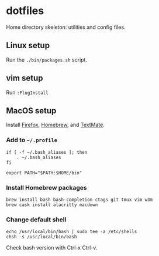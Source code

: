 # dotfiles
Home directory skeleton: utilities and config files.

## Linux setup
Run the `./bin/packages.sh` script.

## vim setup
Run `:PlugInstall`

## MacOS setup
Install
[Firefox](https://www.mozilla.org),
[Homebrew](https://brew.sh/), and
[TextMate](https://macromates.com/).

### Add to `~/.profile`
```
if [ -f ~/.bash_aliases ]; then
    . ~/.bash_aliases
fi

export PATH="$PATH:$HOME/bin"
```

### Install Homebrew packages
```
brew install bash bash-completion ctags git tmux vim w3m
brew cask install alacritty macdown
```

### Change default shell
```
echo /usr/local/bin/bash | sudo tee -a /etc/shells
chsh -s /usr/local/bin/bash
```

Check bash version with Ctrl-x Ctrl-v.
